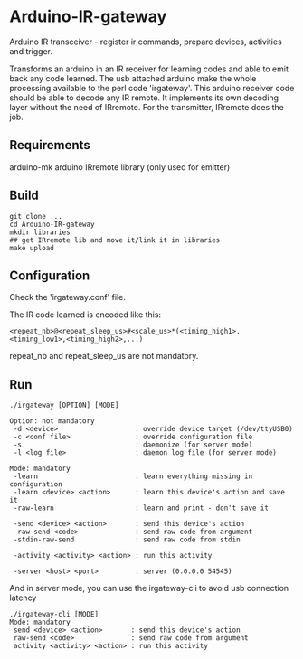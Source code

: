 # Arduino-IR-gateway
Arduino IR transceiver - register ir commands, prepare devices, activities and trigger.

Transforms an arduino in an IR receiver for learning codes and able to emit back any code learned.
The usb attached arduino make the whole processing available to the perl code 'irgateway'.
This arduino receiver code should be able to decode any IR remote. It implements its own decoding layer without the need of IRremote.
For the transmitter, IRremote does the job.

## Requirements

arduino-mk
arduino IRremote library (only used for emitter)

## Build
```shell
git clone ...
cd Arduino-IR-gateway
mkdir libraries
## get IRremote lib and move it/link it in libraries
make upload
```

## Configuration

Check the 'irgateway.conf' file.

The IR code learned is encoded like this:
```code
<repeat_nb>@<repeat_sleep_us>#<scale_us>*(<timing_high1>,<timing_low1>,<timing_high2>,...)
```
repeat_nb and repeat_sleep_us are not mandatory.


## Run

```shell
./irgateway [OPTION] [MODE]

Option: not mandatory
 -d <device>                   : override device target (/dev/ttyUSB0)
 -c <conf file>                : override configuration file
 -s                            : daemonize (for server mode)
 -l <log file>                 : daemon log file (for server mode)

Mode: mandatory
 -learn                        : learn everything missing in configuration
 -learn <device> <action>      : learn this device's action and save it
 -raw-learn                    : learn and print - don't save it

 -send <device> <action>       : send this device's action
 -raw-send <code>              : send raw code from argument
 -stdin-raw-send               : send raw code from stdin

 -activity <activity> <action> : run this activity

 -server <host> <port>         : server (0.0.0.0 54545)
```

And in server mode, you can use the irgateway-cli to avoid usb connection latency
```shell
./irgateway-cli [MODE]
Mode: mandatory
 send <device> <action>       : send this device's action
 raw-send <code>              : send raw code from argument
 activity <activity> <action> : run this activity
```
